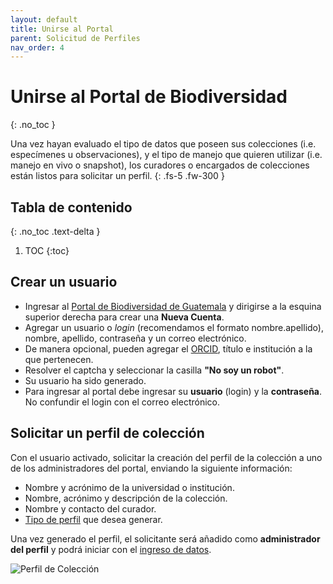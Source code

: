 ```yaml
---
layout: default
title: Unirse al Portal
parent: Solicitud de Perfiles
nav_order: 4
---
```



# Unirse al Portal de Biodiversidad
{: .no_toc }


Una vez hayan evaluado el tipo de datos que poseen sus colecciones (i.e. especímenes u observaciones), y el tipo de manejo que quieren utilizar (i.e. manejo en vivo o snapshot), los curadores o encargados de colecciones están listos para solicitar un perfil. 
{: .fs-5 .fw-300 }


## Tabla de contenido
{: .no_toc .text-delta }

1. TOC
{:toc}


## Crear un usuario

- Ingresar al [Portal de Biodiversidad de Guatemala](https://biodiversidad.gt) y dirigirse a la esquina superior derecha para crear una **Nueva Cuenta**.
- Agregar un usuario o _login_ (recomendamos el formato nombre.apellido), nombre, apellido, contraseña y un correo electrónico.
- De manera opcional, pueden agregar el [ORCID](https://orcid.org), título e institución a la que pertenecen.
- Resolver el captcha y seleccionar la casilla **"No soy un robot"**.
- Su usuario ha sido generado.
- Para ingresar al portal debe ingresar su **usuario** (login) y la **contraseña**. No confundir el login con el correo electrónico.


## Solicitar un perfil de colección

Con el usuario activado, solicitar la creación del perfil de la colección a uno de los administradores del portal, enviando la siguiente información: 

- Nombre y acrónimo de la universidad o institución. 
- Nombre, acrónimo y descripción de la colección.
- Nombre y contacto del curador.
- [Tipo de perfil](https://guatemalaportal.github.io/docs/colecciones/perfiles/) que desea generar.

Una vez generado el perfil, el solicitante será añadido como **administrador del perfil** y podrá iniciar con el [ingreso de datos](https://guatemalaportal.github.io/docs/ingresodatos).

<img src="https://github.com/GuatemalaPortal/guatemalaportal.github.io/blob/main/static/portal/PerfilColecci%C3%B3n.jpg?raw=true" alt="Perfil de Colección" >


